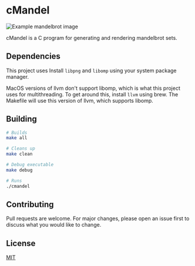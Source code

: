 # cMandel

![Example mandelbrot image](assets/images/example.png)

cMandel is a C program for generating and rendering mandelbrot sets.

## Dependencies

This project uses
Install `libpng` and `libomp` using your system package manager.

MacOS versions of llvm don't support libomp, which is what this project uses for multithreading. To get around this, install `llvm` using brew. The Makefile will use this version of llvm, which supports libomp.

## Building

```bash
# Builds
make all

# Cleans up
make clean

# Debug executable
make debug

# Runs
./cmandel
```

## Contributing

Pull requests are welcome. For major changes, please open an issue first to
discuss what you would like to change.

## License

[MIT](https://choosealicense.com/licenses/mit/)
